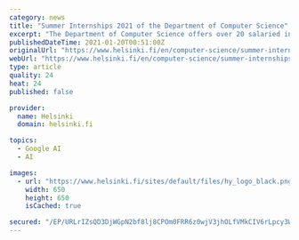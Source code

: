 ```yaml
---
category: news
title: "Summer In­tern­ships 2021 of the De­part­ment of Com­puter Science"
excerpt: "The Department of Computer Science offers over 20 salaried internships in multiple research areas for summer 2021. The application deadline for these positions is on Monday the 1st of February, 2021."
publishedDateTime: 2021-01-20T00:51:00Z
originalUrl: "https://www.helsinki.fi/en/computer-science/summer-internships-2021-of-the-department-of-computer-science"
webUrl: "https://www.helsinki.fi/en/computer-science/summer-internships-2021-of-the-department-of-computer-science"
type: article
quality: 24
heat: 24
published: false

provider:
  name: Helsinki
  domain: helsinki.fi

topics:
  - Google AI
  - AI

images:
  - url: "https://www.helsinki.fi/sites/default/files/hy_logo_black.png"
    width: 650
    height: 650
    isCached: true

secured: "/EP/URLrIZsQD3DjWGpN2bf8lj8CPOm0FRR6z0wjV3jhOLfVMkCIV6rLpcy3WEOoHAvjVnkHatuB/9KGRI468TTgO1u0Sz6LcsNpbJYQXCKeTV31YDbim5BZs6jhk8aTrWEvQLbhFaOopfD/X4OGRGPrJNwMF/meoeModZCBdMB2jbT8DfDll+WBwZOQz3NCegWOQ76Id1vmfU/5rKParNsAgECkv8Mb5sz17Bc35Xq1w6nmowLW0duJ9dMhVXYFX02BAOvYV0R7Pv4nQH7dTpyUwLFOBF7YAgsPUv3gSCE79/nFcFzu/QTLJCjphwY8HKh1tQ5jA5udiC32lFgFMNRMdO8ysIMyQ8P3qCoWnnY=;K2jci8RPCKADDG79XhXsIA=="
---
```


